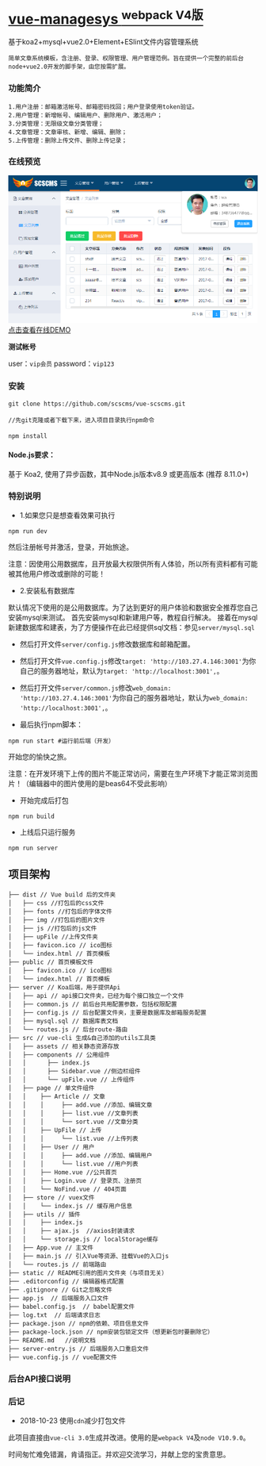 # [vue-managesys <sup>webpack V4版</sup>](https://github.com/scscms/vue-scscms)


基于koa2+mysql+vue2.0+Element+ESlint文件内容管理系统

    简单文章系统模板，含注册、登录、权限管理、用户管理范例。旨在提供一个完整的前后台node+vue2.0开发的脚手架，由您按需扩展。

### 功能简介
	1.用户注册：邮箱激活帐号、邮箱密码找回；用户登录使用token验证。
	2.用户管理：新增帐号、编辑用户、删除用户、激活用户；
	3.分类管理：无限级文章分类管理；
	4.文章管理：文章审核、新增、编辑、删除；
	5.上传管理：删除上传文件、删除上传记录；

### 在线预览
![image](static/readme.png)
<a href="http://103.27.4.146:3001/login" target="_blank">点击查看在线DEMO</a>

**测试帐号**

user：`vip会员`   password：`vip123`

### 安装

```
git clone https://github.com/scscms/vue-scscms.git

//先git克隆或者下载下来，进入项目目录执行npm命令

npm install
```

#### Node.js要求：

基于 Koa2, 使用了异步函数，其中Node.js版本v8.9 或更高版本 (推荐 8.11.0+)

### 特别说明

- 1.如果您只是想查看效果可执行

```
npm run dev
```

然后注册帐号并激活，登录，开始旅途。

注意：因使用公用数据库，且开放最大权限供所有人体验，所以所有资料都有可能被其他用户修改或删除的可能！

- 2.安装私有数据库

默认情况下使用的是公用数据库。为了达到更好的用户体验和数据安全推荐您自己安装mysql来测试。
首先安装mysql和新建用户等，教程自行解决。
接着在mysql新建数据库和建表，为了方便操作在此已经提供sql文档：参见`server/mysql.sql`

- 然后打开文件`server/config.js`修改数据库和邮箱配置。

- 然后打开文件`vue.config.js`修改`target: 'http://103.27.4.146:3001'`为你自己的服务器地址，默认为`target: 'http://localhost:3001',`。

- 然后打开文件`server/common.js`修改`web_domain: 'http://103.27.4.146:3001'`为你自己的服务器地址，默认为`web_domain: 'http://localhost:3001',`。

- 最后执行npm脚本：

```
npm run start #运行前后端（开发）
```

开始您的愉快之旅。

注意：在开发环境下上传的图片不能正常访问，需要在生产环境下才能正常浏览图片！（编辑器中的图片使用的是beas64不受此影响）

- 开始完成后打包

```
npm run build
```

- 上线后只运行服务

```
npm run server
```

## 项目架构

```
├── dist // Vue build 后的文件夹
│   ├── css //打包后的css文件
│   ├── fonts //打包后的字体文件
│   ├── img //打包后的图片文件
│   ├── js //打包后的js文件
│   ├── upFile //上传文件夹
│   ├── favicon.ico // ico图标
│   └── index.html // 首页模板
├── public // 首页模板文件
│   ├── favicon.ico // ico图标
│   └── index.html // 首页模板
├── server // Koa后端，用于提供Api
│   ├── api // api接口文件夹，已经为每个接口独立一个文件
│   ├── common.js // 前后台共用配置参数，包括权限配置
│   ├── config.js // 后台配置文件夹，主要是数据库及邮箱服务配置
│   ├── mysql.sql // 数据库表文档
│   └── routes.js // 后台route-路由
├── src // vue-cli 生成&自己添加的utils工具类
│   ├── assets // 相关静态资源存放
│   ├── components // 公用组件
│   │      ├── index.js
│   │      ├── Sidebar.vue //侧边栏组件
│   │      └── upFile.vue // 上传组件
│   ├── page // 单文件组件
│   │    ├── Article // 文章
│   │    │     ├── add.vue //添加、编辑文章
│   │    │     ├── list.vue //文章列表
│   │    │     └── sort.vue //文章分类
│   │    ├── UpFile // 上传
│   │    │     └── list.vue //上传列表
│   │    ├── User // 用户
│   │    │     ├── add.vue //添加、编辑用户
│   │    │     └── list.vue //用户列表
│   │    ├── Home.vue //公共首页
│   │    ├── Login.vue // 登录页、注册页
│   │    └── NoFind.vue // 404页面
│   ├── store // vuex文件
│   │    └── index.js // 缓存用户信息
│   ├── utils // 插件
│   │    ├── index.js
│   │    ├── ajax.js  //axios封装请求
│   │    └── storage.js // localStorage缓存
│   ├── App.vue // 主文件
│   ├── main.js // 引入Vue等资源、挂载Vue的入口js
│   └── routes.js // 前端路由
├── static // README引用的图片文件夹（与项目无关）
├── .editorconfig // 编辑器格式配置
├── .gitignore // Git之忽略文件
├── app.js  // 后端服务入口文件
├── babel.config.js  // babel配置文件
├── log.txt  // 后端请求日志
├── package.json // npm的依赖、项目信息文件
├── package-lock.json // npm安装包锁定文件（想更新包时要删除它）
├── README.md	//说明文档
├── server-entry.js // 后端服务入口重启文件
├── vue.config.js // vue配置文件

```

### 后台API接口说明


### 后记

- 2018-10-23 使用`cdn`减少打包文件

此项目直接由`vue-cli 3.0`生成并改进。使用的是`webpack V4`及`node V10.9.0`。

时间匆忙难免错漏，肯请指正。并欢迎交流学习，并献上您的宝贵意思。


